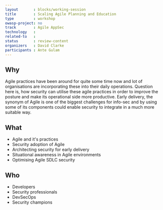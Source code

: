 ```yaml
---
layout       : blocks/working-session
title        : Scaling Agile Planning and Education
type         : workshop
owasp-project: no
track        : Agile AppSec
technology   :
related-to   :
status       : review-content
organizers   : David Clarke
participants : Ante Gulam
---
```


## Why

Agile practices have been around for quite some time now and lot of organisations are incorporating these into their daily operations. Question here is, how security can utilise these agile practices in order to improve the posture and make its operational side more productive. Early delivery, the synonym of Agile is one of the biggest challenges for info-sec and by using some of its components could enable security to integrate in a much more suitable way.

## What

- Agile and it's practices
- Security adoption of Agile
- Architecting security for early delivery
- Situational awareness in Agile environments
- Optimising Agile SDLC security 

## Who

- Developers
- Security professionals
- DevSecOps
- Security champions
